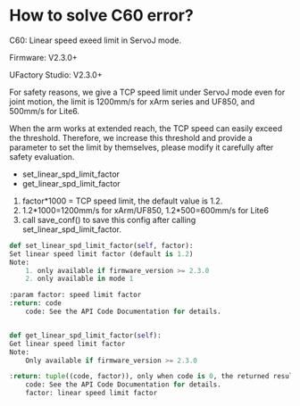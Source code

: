 
# How to solve C60 error?

C60: Linear speed exeed limit in ServoJ mode.

Firmware: V2.3.0+

UFactory Studio: V2.3.0+



For safety reasons, we give a TCP speed limit under ServoJ mode even for joint motion, the limit is 1200mm/s for xArm series and UF850, and 500mm/s for Lite6.



When the arm works at extended reach, the TCP speed can easily exceed the threshold. Therefore, we increase this threshold and provide a parameter to set the limit by themselves, please modify it carefully after safety evaluation.



* set\_linear\_spd\_limit\_factor
* get\_linear\_spd\_limit\_factor

1. factor\*1000 = TCP speed limit, the default value is 1.2.
2. 1.2\*1000=1200mm/s for xArm/UF850,  1.2\*500=600mm/s for Lite6
3. call save\_conf() to save this config after calling set\_linear\_spd\_limit\_factor.



```python
def set_linear_spd_limit_factor(self, factor):
Set linear speed limit factor (default is 1.2)
Note:
    1. only available if firmware_version >= 2.3.0
    2. only available in mode 1

:param factor: speed limit factor
:return: code
    code: See the API Code Documentation for details.


def get_linear_spd_limit_factor(self):
Get linear speed limit factor
Note:
    Only available if firmware_version >= 2.3.0

:return: tuple((code, factor)), only when code is 0, the returned result is correct.
    code: See the API Code Documentation for details.
    factor: linear speed limit factor
```



